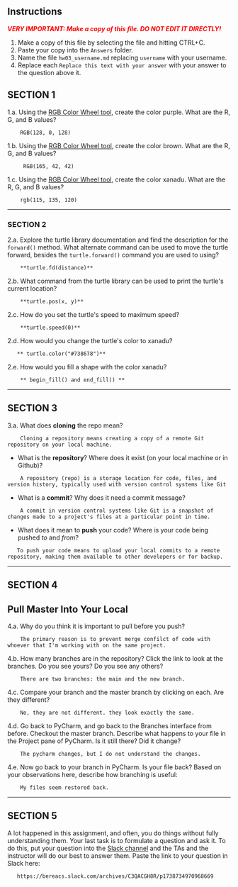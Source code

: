 ## Instructions

**_<span style="color:red">
    VERY IMPORTANT: Make a copy of this file. DO NOT EDIT IT DIRECTLY!
</span>_**

1. Make a copy of this file by selecting the file and hitting CTRL+C. 
2. Paste your copy into the `Answers` folder.
3. Name the file `hw03_username.md` replacing `username` with your username.
4. Replace each `Replace this text with your answer` with your answer to the question above it.

## SECTION 1

1.a. Using the [RGB Color Wheel tool](https://colorspire.com/rgb-color-wheel/), create the color purple. 
     What are the R, G, and B values?

```
    RGB(128, 0, 128)
```

1.b. Using the [RGB Color Wheel tool](https://colorspire.com/rgb-color-wheel/), create the color brown. 
     What are the R, G, and B values? 

```
     RGB(165, 42, 42)
```

1.c. Using the [RGB Color Wheel tool](https://colorspire.com/rgb-color-wheel/), create the color xanadu. 
     What are the R, G, and B values?
          

```
    rgb(115, 135, 120)
```

---

### SECTION 2

2.a. Explore the turtle library documentation and find the description for the 
     `forward()` method. What alternate command can be used to move the turtle forward, 
     besides the `turtle.forward()` command you are used to using?

```
    **turtle.fd(distance)**
```

2.b. What command from the turtle library can be used to print the turtle's current 
   location?
   
```
    **turtle.pos(x, y)**
```

2.c. How do you set the turtle's speed to maximum speed?
   
```
    **turtle.speed(0)**
```

2.d. How would you change the turtle's color to xanadu? 

```
   ** turtle.color("#738678")**
```

2.e. How would you fill a shape with the color xanadu?

```
    ** begin_fill() and end_fill() **
```

---

## SECTION 3

3.a. What does **cloning** the repo mean?

```
    Cloning a repository means creating a copy of a remote Git repository on your local machine.
```


- What is the **repository**? Where does it exist (on your local machine or in Github)?

```
    A repository (repo) is a storage location for code, files, and version history, typically used with version control systems like Git
```


- What is a **commit**? Why does it need a commit message?

```
    A commit in version control systems like Git is a snapshot of changes made to a project's files at a particular point in time.
```


- What does it mean to **push** your code? Where is your code being pushed _to_ and _from_?

```
   To push your code means to upload your local commits to a remote repository, making them available to other developers or for backup.
```

---

## SECTION 4

## Pull Master Into Your Local

4.a. Why do you think it is important to pull before you push?

```
    The primary reason is to prevent merge confilct of code with whoever that I'm working with on the same project.
```

4.b. How many branches are in the repository?
     Click the link to look at the branches. Do you see yours? Do you see any others? 

```
    There are two branches: the main and the new branch.
```


4.c. Compare your branch and the master branch by clicking on each. Are they different?

```
    No, they are not different. they look exactly the same.
```


4.d. Go back to PyCharm, and go back to the Branches interface from before. Checkout the 
     master branch.
     Describe what happens to your file in the Project pane of PyCharm. Is it still 
     there? Did it change?

```
    The pycharm changes, but I do not understand the changes.
```


4.e. Now go back to your branch in PyCharm. Is your file back? Based on your observations
     here, describe how branching is useful:

```
    My files seem restored back.
```

---

## SECTION 5

A lot happened in this assignment, and often, you do things without fully understanding them. Your last task is to 
formulate a question and ask it. To do this, put your question into the [Slack channel](https://bereacs.slack.com/archives/C3QACGH8R) and the TAs and the 
instructor will do our best to answer them. Paste the link to your question in Slack here:

```
   https://bereacs.slack.com/archives/C3QACGH8R/p1738734970968669
```

